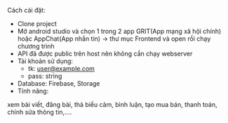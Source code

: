 Cách cài đặt:
- Clone project
- Mở android studio và chọn 1 trong 2 app GRIT(App mạng xã hội chính) hoặc AppChat(App nhắn tin) -> thư mục Frontend và open rồi chạy chương trình
- API đã được public trên host nên không cần chạy webserver
- Tài khoản sử dụng:
  + tk: user@example.com
  + pass: string
- Database: Firebase, Storage
- Tính năng:

xem bài viết, đăng bài, thả biểu cảm, bình luận, tạo mua bán, thanh toán, chỉnh sửa thông tin,.... 
